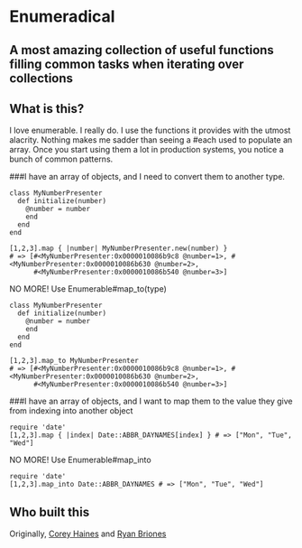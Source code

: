 # Enumeradical
## A most amazing collection of useful functions filling common tasks when iterating over collections

## What is this?
I love enumerable. I really do. I use the functions it provides with the utmost alacrity. Nothing makes me sadder than seeing a #each used to populate an array. Once you start using them a lot in production systems, you notice a bunch of common patterns.

###I have an array of objects, and I need to convert them to another type.

    class MyNumberPresenter
      def initialize(number)
        @number = number
        end
      end
    end

    [1,2,3].map { |number| MyNumberPresenter.new(number) }
    # => [#<MyNumberPresenter:0x0000010086b9c8 @number=1>, #<MyNumberPresenter:0x0000010086b630 @number=2>,
          #<MyNumberPresenter:0x0000010086b540 @number=3>]

NO MORE! Use Enumerable#map_to(type)

    class MyNumberPresenter
      def initialize(number)
        @number = number
        end
      end
    end

    [1,2,3].map_to MyNumberPresenter
    # => [#<MyNumberPresenter:0x0000010086b9c8 @number=1>, #<MyNumberPresenter:0x0000010086b630 @number=2>,
          #<MyNumberPresenter:0x0000010086b540 @number=3>]

###I have an array of objects, and I want to map them to the value they give from indexing into another object

    require 'date'
    [1,2,3].map { |index| Date::ABBR_DAYNAMES[index] } # => ["Mon", "Tue", "Wed"]

NO MORE! Use Enumerable#map_into

    require 'date'
    [1,2,3].map_into Date::ABBR_DAYNAMES # => ["Mon", "Tue", "Wed"]




## Who built this
Originally, [Corey Haines](http://github.com/coreyhaines) and [Ryan Briones](http://github.com/ryanbriones)

